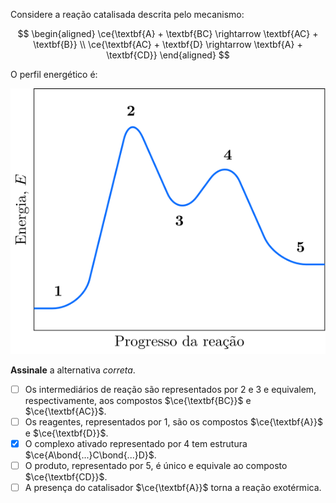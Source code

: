 Considere a reação catalisada descrita pelo mecanismo:

$$
\begin{aligned}
\ce{\textbf{A} + \textbf{BC} \rightarrow \textbf{AC} + \textbf{B}}
\\
\ce{\textbf{AC} + \textbf{D} \rightarrow \textbf{A} + \textbf{CD}}
\end{aligned}
$$

O perfil energético é:

![Energia por progresso.](3E07-1P.svg)

**Assinale** a alternativa *correta*.

- [ ] Os intermediários de reação são representados por $2$ e $3$ e equivalem, respectivamente, aos compostos $\ce{\textbf{BC}}$ e $\ce{\textbf{AC}}$.
- [ ] Os reagentes, representados por $1$, são os compostos $\ce{\textbf{A}}$ e $\ce{\textbf{D}}$.
- [x] O complexo ativado representado por $4$ tem estrutura $\ce{A\bond{...}C\bond{...}D}$.   
- [ ] O produto, representado por $5$, é único e equivale ao composto $\ce{\textbf{CD}}$.
- [ ] A presença do catalisador $\ce{\textbf{A}}$ torna a reação exotérmica. 
